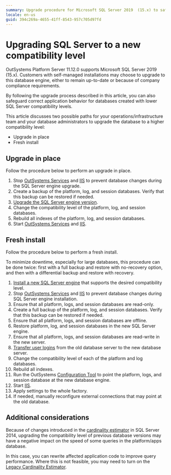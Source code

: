 ```yaml
---
summary: Upgrade procedure for Microsoft SQL Server 2019  (15.x) to safeguard correct application behavior for databases created with lower SQL Server compatibility levels
locale: en-us
guid: 394c269a-4655-41ff-8543-957c705d97fd
---
```


# Upgrading SQL Server to a new compatibility level

OutSystems Platform Server 11.12.0 supports Microsoft SQL Server 2019  (15.x).  Customers with self-managed installations may choose to upgrade to this database engine, either to remain up-to-date or because of company compliance requirements. 

By following the upgrade process described in this article, you can also safeguard correct application behavior for databases created with lower SQL Server compatibility levels.

This article discusses two possible paths for your operations/infrastructure team and your database administrators to upgrade the database to a higher compatibility level:

*   Upgrade in place
*   Fresh install

## Upgrade in place

Follow the procedure below to perform an upgrade in place.

1. Stop [OutSystems Services](https://success.outsystems.com/Support/Enterprise_Customers/Troubleshooting/Manually_starting_services_of_the_OutSystems_Platform_-_how-to_and_caveats#Starting_services) and [IIS](https://docs.microsoft.com/en-us/previous-versions/windows/it-pro/windows-server-2012-r2-and-2012/jj635851(v=ws.11)) to prevent database changes during the SQL Server engine upgrade.
2. Create a backup of the platform, log, and session databases. Verify that this backup can be restored if needed.
3. [Upgrade the SQL Server engine version](https://docs.microsoft.com/en-us/sql/database-engine/install-windows/supported-version-and-edition-upgrades-version-15?view=sql-server-ver15).
4. Change the compatibility level of the platform, log, and session databases.
5. Rebuild all indexes of the platform, log, and session databases.
6. Start [OutSystems Services](https://success.outsystems.com/Support/Enterprise_Customers/Troubleshooting/Manually_starting_services_of_the_OutSystems_Platform_-_how-to_and_caveats#Starting_services) and [IIS](https://docs.microsoft.com/en-us/previous-versions/windows/it-pro/windows-server-2012-r2-and-2012/jj635851(v=ws.11)).

## Fresh install

Follow the procedure below to perform a fresh install.

<div class="info" markdown="1">
To minimize downtime, especially for large databases, this procedure can be done twice: first with a full backup and restore with no-recovery option, and then with a differential backup and restore with recovery.
</div>

1. [Install a new SQL Server engine](https://docs.microsoft.com/en-us/sql/database-engine/install-windows/install-sql-server?view=sql-server-ver15) that supports the desired compatibility level.
2. Stop [OutSystems Services](https://success.outsystems.com/Support/Enterprise_Customers/Troubleshooting/Manually_starting_services_of_the_OutSystems_Platform_-_how-to_and_caveats#Starting_services) and [IIS](https://docs.microsoft.com/en-us/previous-versions/windows/it-pro/windows-server-2012-r2-and-2012/jj635851(v=ws.11)) to prevent database changes during SQL Server engine installation.
3. Ensure that all platform, logs, and session databases are read-only.
4. Create a full backup of the platform, log, and session databases. Verify that this backup can be restored if needed.
5. Ensure that all platform, logs, and session databases are offline.
6. Restore platform, log, and session databases in the new SQL Server engine.
7. Ensure that all platform, logs, and session databases are read-write in the new server.
8. [Transfer user logins](https://docs.microsoft.com/en-us/troubleshoot/sql/security/transfer-logins-passwords-between-instances) from the old database server to the new database server.
9. Change the compatibility level of each of the platform and log databases.
10. Rebuild all indexes.
11. Run the OutSystems [Configuration Tool](https://success.outsystems.com/Documentation/11/Reference/Configuration_Tool) to point the platform, logs, and session database at the new database engine.
12. Start [IIS](https://docs.microsoft.com/en-us/previous-versions/windows/it-pro/windows-server-2012-r2-and-2012/jj635851(v=ws.11)).
13. Apply settings to the whole factory.
14. If needed, manually reconfigure external connections that may point at the old database.

## Additional considerations

Because of changes introduced in the [cardinality estimator](https://docs.microsoft.com/en-us/sql/relational-databases/performance/cardinality-estimation-sql-server?view=sql-server-ver15) in SQL Server 2014, upgrading the compatibility level of previous database versions may have a negative impact on the speed of some queries in the platform/apps database.

In this case, you can rewrite affected application code to improve query performance. Where this is not feasible, you may need to turn on the [Legacy Cardinality Estimator](https://docs.microsoft.com/en-us/sql/relational-databases/performance/cardinality-estimation-sql-server?view=sql-server-ver15).
